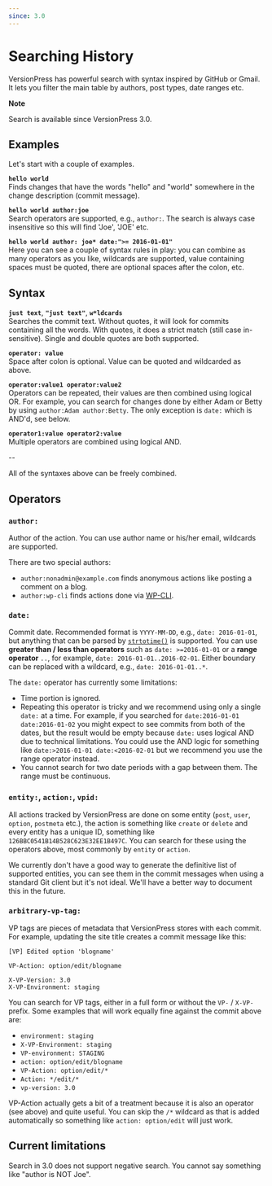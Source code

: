 ```yaml
---
since: 3.0
---
```


# Searching History

VersionPress has powerful search with syntax inspired by GitHub or Gmail. It lets you filter the main table by authors, post types, date ranges etc.

<div class="note">
  <strong>Note</strong>
  <p>Search is available since VersionPress 3.0.</p>
</div>


## Examples

Let's start with a couple of examples.


**`hello world`**<br>
Finds changes that have the words "hello" and "world" somewhere in the change description (commit message).

**`hello world author:joe`**<br>
Search operators are supported, e.g., `author:`. The search is always case insensitive so this will find 'Joe', 'JOE' etc.

**`hello world author: joe* date:">= 2016-01-01"`**<br>
Here you can see a couple of syntax rules in play: you can combine as many operators as you like, wildcards are supported, value containing spaces must be quoted, there are optional spaces after the colon, etc.


## Syntax

**`just text`**, **`"just text"`**, **`w*ldcards`**<br>
Searches the commit text. Without quotes, it will look for commits containing all the words. With quotes, it does a strict match (still case in-sensitive). Single and double quotes are both supported.

**`operator: value`**<br>
Space after colon is optional. Value can be quoted and wildcarded as above.

**`operator:value1 operator:value2`**<br>
Operators can be repeated, their values are then combined using logical OR. For example, you can search for changes done by either Adam or Betty by using `author:Adam author:Betty`. The only exception is `date:` which is AND'd, see below.

**`operator1:value operator2:value`**<br>
Multiple operators are combined using logical AND.

--

All of the syntaxes above can be freely combined.


## Operators

### `author:`

Author of the action. You can use author name or his/her email, wildcards are supported.

There are two special authors:

- `author:nonadmin@example.com` finds anonymous actions like posting a comment on a blog.
- `author:wp-cli` finds actions done via [WP-CLI](http://wp-cli.org/).


### `date:`

Commit date. Recommended format is `YYYY-MM-DD`, e.g., `date: 2016-01-01`, but anything that can be parsed by [`strtotime()`](http://php.net/manual/en/function.strtotime.php) is supported. You can use **greater than / less than operators** such as `date: >=2016-01-01` or a **range operator** `..`, for example, `date: 2016-01-01..2016-02-01`. Either boundary can be replaced with a wildcard, e.g., `date: 2016-01-01..*`.

The `date:` operator has currently some limitations:

- Time portion is ignored.
- Repeating this operator is tricky and we recommend using only a single `date:` at a time. For example, if you searched for `date:2016-01-01 date:2016-01-02` you might expect to see commits from both of the dates, but the result would be empty because `date:` uses logical AND due to technical limitations. You could use the AND logic for something like `date:>2016-01-01 date:<2016-02-01` but we recommend you use the range operator instead.
- You cannot search for two date periods with a gap between them. The range must be continuous.


### `entity:`, `action:`, `vpid:`

All actions tracked by VersionPress are done on some entity (`post`, `user`, `option`, `postmeta` etc.), the action is something like `create` or `delete` and every entity has a unique ID, something like `126BBC0541B14B528C623E32EE1B497C`. You can search for these using the operators above, most commonly by `entity` or `action`.

We currently don't have a good way to generate the definitive list of supported entities, you can see them in the commit messages when using a standard Git client but it's not ideal. We'll have a better way to document this in the future.


### **`arbitrary-vp-tag:`**

VP tags are pieces of metadata that VersionPress stores with each commit. For example, updating the site title creates a commit message like this:

```
[VP] Edited option 'blogname'

VP-Action: option/edit/blogname

X-VP-Version: 3.0
X-VP-Environment: staging
```

You can search for VP tags, either in a full form or without the `VP-` / `X-VP-` prefix. Some examples that will work equally fine against the commit above are:

- `environment: staging`
- `X-VP-Environment: staging`
- `VP-environment: STAGING`
- `action: option/edit/blogname`
- `VP-Action: option/edit/*`
- `Action: */edit/*`
- `vp-version: 3.0`

VP-Action actually gets a bit of a treatment because it is also an operator (see above) and quite useful. You can skip the `/*` wildcard as that is added automatically so something like `action: option/edit` will just work.


## Current limitations

Search in 3.0 does not support negative search. You cannot say something like "author is NOT Joe".
